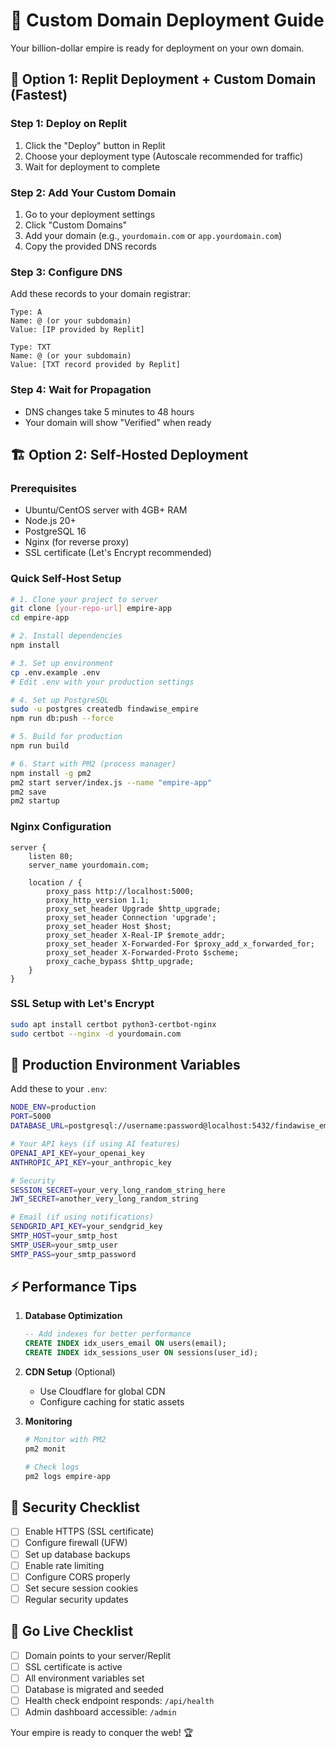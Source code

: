 # 🚀 Custom Domain Deployment Guide

Your billion-dollar empire is ready for deployment on your own domain.

## 🎯 Option 1: Replit Deployment + Custom Domain (Fastest)

### Step 1: Deploy on Replit
1. Click the "Deploy" button in Replit
2. Choose your deployment type (Autoscale recommended for traffic)
3. Wait for deployment to complete

### Step 2: Add Your Custom Domain
1. Go to your deployment settings
2. Click "Custom Domains" 
3. Add your domain (e.g., `yourdomain.com` or `app.yourdomain.com`)
4. Copy the provided DNS records

### Step 3: Configure DNS
Add these records to your domain registrar:
```
Type: A
Name: @ (or your subdomain)
Value: [IP provided by Replit]

Type: TXT  
Name: @ (or your subdomain)
Value: [TXT record provided by Replit]
```

### Step 4: Wait for Propagation
- DNS changes take 5 minutes to 48 hours
- Your domain will show "Verified" when ready

## 🏗️ Option 2: Self-Hosted Deployment

### Prerequisites
- Ubuntu/CentOS server with 4GB+ RAM
- Node.js 20+
- PostgreSQL 16
- Nginx (for reverse proxy)
- SSL certificate (Let's Encrypt recommended)

### Quick Self-Host Setup
```bash
# 1. Clone your project to server
git clone [your-repo-url] empire-app
cd empire-app

# 2. Install dependencies
npm install

# 3. Set up environment
cp .env.example .env
# Edit .env with your production settings

# 4. Set up PostgreSQL
sudo -u postgres createdb findawise_empire
npm run db:push --force

# 5. Build for production
npm run build

# 6. Start with PM2 (process manager)
npm install -g pm2
pm2 start server/index.js --name "empire-app"
pm2 save
pm2 startup
```

### Nginx Configuration
```nginx
server {
    listen 80;
    server_name yourdomain.com;
    
    location / {
        proxy_pass http://localhost:5000;
        proxy_http_version 1.1;
        proxy_set_header Upgrade $http_upgrade;
        proxy_set_header Connection 'upgrade';
        proxy_set_header Host $host;
        proxy_set_header X-Real-IP $remote_addr;
        proxy_set_header X-Forwarded-For $proxy_add_x_forwarded_for;
        proxy_set_header X-Forwarded-Proto $scheme;
        proxy_cache_bypass $http_upgrade;
    }
}
```

### SSL Setup with Let's Encrypt
```bash
sudo apt install certbot python3-certbot-nginx
sudo certbot --nginx -d yourdomain.com
```

## 🧠 Production Environment Variables

Add these to your `.env`:
```bash
NODE_ENV=production
PORT=5000
DATABASE_URL=postgresql://username:password@localhost:5432/findawise_empire

# Your API keys (if using AI features)
OPENAI_API_KEY=your_openai_key
ANTHROPIC_API_KEY=your_anthropic_key

# Security
SESSION_SECRET=your_very_long_random_string_here
JWT_SECRET=another_very_long_random_string

# Email (if using notifications)
SENDGRID_API_KEY=your_sendgrid_key
SMTP_HOST=your_smtp_host
SMTP_USER=your_smtp_user
SMTP_PASS=your_smtp_password
```

## ⚡ Performance Tips

1. **Database Optimization**
   ```sql
   -- Add indexes for better performance
   CREATE INDEX idx_users_email ON users(email);
   CREATE INDEX idx_sessions_user ON sessions(user_id);
   ```

2. **CDN Setup** (Optional)
   - Use Cloudflare for global CDN
   - Configure caching for static assets

3. **Monitoring**
   ```bash
   # Monitor with PM2
   pm2 monit
   
   # Check logs
   pm2 logs empire-app
   ```

## 🚨 Security Checklist

- [ ] Enable HTTPS (SSL certificate)
- [ ] Configure firewall (UFW)
- [ ] Set up database backups
- [ ] Enable rate limiting
- [ ] Configure CORS properly
- [ ] Set secure session cookies
- [ ] Regular security updates

## 🎯 Go Live Checklist

- [ ] Domain points to your server/Replit
- [ ] SSL certificate is active
- [ ] All environment variables set
- [ ] Database is migrated and seeded
- [ ] Health check endpoint responds: `/api/health`
- [ ] Admin dashboard accessible: `/admin`

Your empire is ready to conquer the web! 🏆